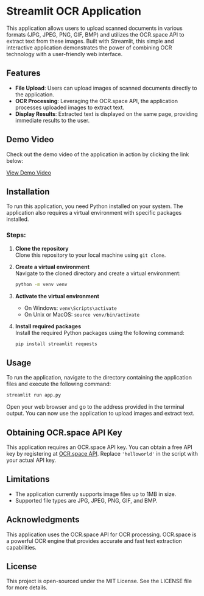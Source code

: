 
# Streamlit OCR Application

This application allows users to upload scanned documents in various formats (JPG, JPEG, PNG, GIF, BMP) and utilizes the OCR.space API to extract text from these images. Built with Streamlit, this simple and interactive application demonstrates the power of combining OCR technology with a user-friendly web interface.

## Features

- **File Upload**: Users can upload images of scanned documents directly to the application.
- **OCR Processing**: Leveraging the OCR.space API, the application processes uploaded images to extract text.
- **Display Results**: Extracted text is displayed on the same page, providing immediate results to the user.

## Demo Video

Check out the demo video of the application in action by clicking the link below:

[View Demo Video](https://github.com/KeenSightStreamLit/OCR_POC/blob/main/video.webm)


## Installation

To run this application, you need Python installed on your system. The application also requires a virtual environment with specific packages installed.

### Steps:

1. **Clone the repository**  
   Clone this repository to your local machine using `git clone`.

2. **Create a virtual environment**  
   Navigate to the cloned directory and create a virtual environment:
   ```bash
   python -m venv venv
   ```

3. **Activate the virtual environment**  
   - On Windows: `venv\Scripts\activate`
   - On Unix or MacOS: `source venv/bin/activate`

4. **Install required packages**  
   Install the required Python packages using the following command:
   ```bash
   pip install streamlit requests
   ```

## Usage

To run the application, navigate to the directory containing the application files and execute the following command:

```bash
streamlit run app.py
```

Open your web browser and go to the address provided in the terminal output. You can now use the application to upload images and extract text.

## Obtaining OCR.space API Key

This application requires an OCR.space API key. You can obtain a free API key by registering at [OCR.space API](https://ocr.space/OCRAPI). Replace `'helloworld'` in the script with your actual API key.

## Limitations

- The application currently supports image files up to 1MB in size.
- Supported file types are JPG, JPEG, PNG, GIF, and BMP.

## Acknowledgments

This application uses the OCR.space API for OCR processing. OCR.space is a powerful OCR engine that provides accurate and fast text extraction capabilities.

## License

This project is open-sourced under the MIT License. See the LICENSE file for more details.
